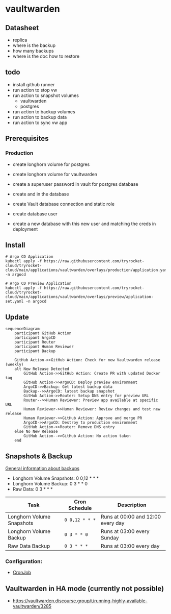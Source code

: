 # vaultwarden

## Datasheet

- replica 
- where is the backup
- how many backups
- where is the doc how to restore


## todo

- install github runner
- run action to stop vw
- run action to snapshot volumes
  - vaultwarden
  - postgres
- run action to backup volumes
- run action to backup data
- run action to sync vw app


## Prerequisites

### Production

- create longhorn volume for postgres
- create longhorn volume for vaultwarden
- create a superuser password in vault for postgres database
- create <vault user> and <app user> in the database
- create Vault database connection and static role


- create database user
- create a new database with this new user and matching the creds in deployment

## Install

    # Argo CD Application
    kubectl apply -f https://raw.githubusercontent.com/tryrocket-cloud/tryrocket-cloud/main/applications/vaultwarden/overlays/production/application.yaml -n argocd

    # Argo CD Preview Application
    kubectl apply -f https://raw.githubusercontent.com/tryrocket-cloud/tryrocket-cloud/main/applications/vaultwarden/overlays/preview/application-set.yaml -n argocd

## Update

```mermaid
sequenceDiagram
    participant GitHub Action
    participant ArgoCD
    participant Router
    participant Human Reviewer
    participant Backup

    GitHub Action->>GitHub Action: Check for new Vaultwarden release (weekly)
    alt New Release Detected
        GitHub Action->>GitHub Action: Create PR with updated Docker tag
        GitHub Action->>ArgoCD: Deploy preview environment
        ArgoCD->>Backup: Get latest backup data
        Backup-->>ArgoCD: latest backup snapshot
        GitHub Action->>Router: Setup DNS entry for preview URL
        Router-->>Human Reviewer: Preview app available at specific URL
        Human Reviewer->>Human Reviewer: Review changes and test new release
        Human Reviewer->>GitHub Action: Approve and merge PR
        ArgoCD->>ArgoCD: Destroy to production environment
        GitHub Action->>Router: Remove DNS entry
    else No New Release
        GitHub Action-->>GitHub Action: No action taken
    end
```

## Snapshots & Backup 

[General information about backups](https://github.com/tryrocket-cloud/tryrocket-cloud/wiki/Backup)

- Longhorn Volume Snapshots: 0 0,12 * * *
- Longhorn Volume Backup: 0 3 * * 0
- Raw Data: 0 3 * * *

| **Task**                    | **Cron Schedule**    | **Description**                                         |
|-----------------------------|----------------------|---------------------------------------------------------|
| Longhorn Volume Snapshots| `0 0,12 * * *`       | Runs at 00:00 and 12:00 every day                       |
| Longhorn Volume Backup   | `0 3 * * 0`          | Runs at 03:00 every Sunday                              |
| Raw Data Backup          | `0 3 * * *`          | Runs at 03:00 every day                                 |



### Configuration:

- [CronJob](./overlays/production/backup/backup-cronjob.yaml)

## Vaultwarden in HA mode (currently not possible)

- https://vaultwarden.discourse.group/t/running-highly-available-vaultwarden/3285

